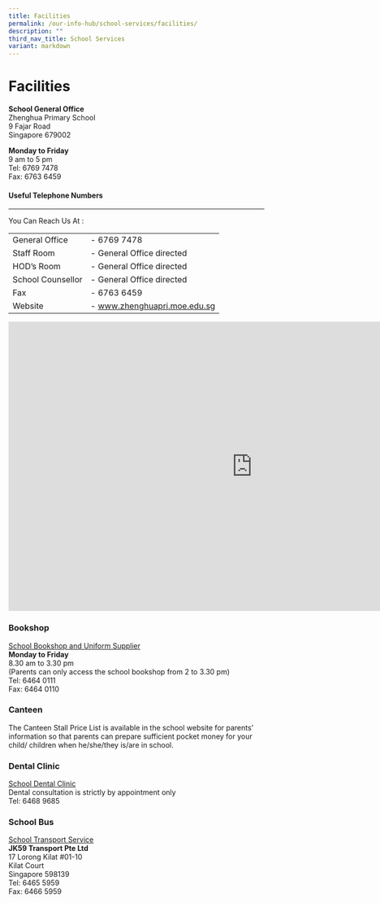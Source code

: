 ```yaml
---
title: Facilities
permalink: /our-info-hub/school-services/facilities/
description: ""
third_nav_title: School Services
variant: markdown
---
```

# Facilities

**School General Office**<br>
Zhenghua Primary School<br>
9 Fajar Road<br>
Singapore 679002

**Monday to Friday**<br>
9 am to 5 pm<br>
Tel: 6769 7478<br>
Fax: 6763 6459

#### Useful Telephone Numbers
------------------------


You Can Reach Us At :

|  |  |
|-------------------|-------------------------------------|
| General Office    | - 6769 7478 |
| Staff Room | - General Office directed    |
| HOD’s Room | - General Office directed    |
| School Counsellor | - General Office directed    |
| Fax | - 6763 6459 |
| Website | - <a href="http://www.zhenghuapri.moe.edu.sg/" target="_blank">www.zhenghuapri.moe.edu.sg</a> |

<iframe allowfullscreen="true" height="569" width="960" frameborder="0" src="https://docs.google.com/presentation/d/e/2PACX-1vSVHhdjtb_D6z4Wis-RWq3lgYDVapgKvyHQoKXqE-rsW67V0zETXVfzu-qe_fODkzYqn1wCAwoktbH6/embed?start=false&amp;loop=false&amp;delayms=3000"></iframe>

### Bookshop

<u>School Bookshop and Uniform Supplier</u><br>
**Monday to Friday**<br>
8.30 am to 3.30 pm<br>
(Parents can only access the school bookshop from 2 to 3.30 pm)<br>
Tel: 6464 0111<br>
Fax: 6464 0110

### Canteen

The Canteen Stall Price List is available in the school website for parents’ information so that parents can prepare sufficient pocket money for your child/ children when he/she/they is/are in school.  
  
### Dental Clinic

<u>School Dental Clinic</u><br>
Dental consultation is strictly by appointment only<br>
Tel: 6468 9685

### School Bus

<u>School Transport Service</u><br>
**JK59 Transport Pte Ltd**<br>
17 Lorong Kilat #01-10<br>
Kilat Court<br>
Singapore 598139<br>
Tel: 6465 5959<br>
Fax: 6466 5959
